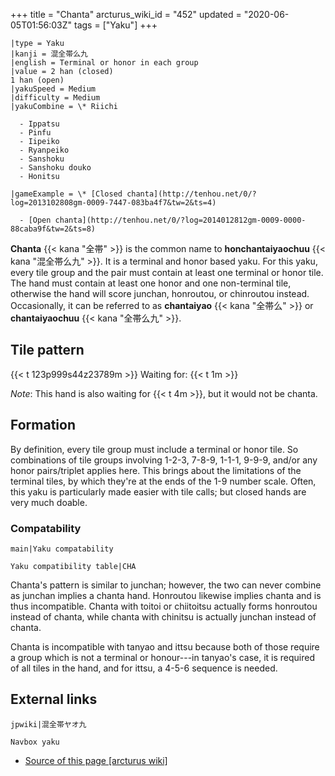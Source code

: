 +++
title = "Chanta"
arcturus_wiki_id = "452"
updated = "2020-06-05T01:56:03Z"
tags = ["Yaku"]
+++

```yaku
|type = Yaku
|kanji = 混全帯么九
|english = Terminal or honor in each group
|value = 2 han (closed)
1 han (open)
|yakuSpeed = Medium
|difficulty = Medium
|yakuCombine = \* Riichi

  - Ippatsu
  - Pinfu
  - Iipeiko
  - Ryanpeiko
  - Sanshoku
  - Sanshoku douko
  - Honitsu

|gameExample = \* [Closed chanta](http://tenhou.net/0/?log=2013102808gm-0009-7447-083ba4f7&tw=2&ts=4)

  - [Open chanta](http://tenhou.net/0/?log=2014012812gm-0009-0000-88caba9f&tw=2&ts=8)

```

**Chanta** {{< kana "全帯" >}} is the common name to **honchantaiyaochuu**
{{< kana "混全帯么九" >}}. It is a terminal and honor based yaku. For this yaku, every tile group
and the pair must contain at least one terminal or honor tile. The hand must contain at least one
honor and one non-terminal tile, otherwise the hand will score junchan, honroutou, or chinroutou
instead. Occasionally, it can be referred to as **chantaiyao** {{< kana "全帯么" >}} or
**chantaiyaochuu** {{< kana "全帯么九" >}}.

## Tile pattern

{{< t 123p999s44z23789m >}} Waiting for: {{< t 1m >}}

_Note_: This hand is also waiting for {{< t 4m >}}, but it would not be chanta.

## Formation

By definition, every tile group must include a terminal or honor tile. So combinations of tile
groups involving 1-2-3, 7-8-9, 1-1-1, 9-9-9, and/or any honor pairs/triplet applies here. This
brings about the limitations of the terminal tiles, by which they're at the ends of the 1-9 number
scale. Often, this yaku is particularly made easier with tile calls; but closed hands are very much
doable.

### Compatability

`main|Yaku compatability`

`Yaku compatibility table|CHA`

Chanta's pattern is similar to junchan; however, the two can never combine as junchan implies a
chanta hand. Honroutou likewise implies chanta and is thus incompatible. Chanta with toitoi or
chiitoitsu actually forms honroutou instead of chanta, while chanta with chinitsu is actually
junchan instead of chanta.

Chanta is incompatible with tanyao and ittsu because both of those require a group which is not a
terminal or honour---in tanyao's case, it is required of all tiles in the hand, and for ittsu, a
4-5-6 sequence is needed.

## External links

`jpwiki|混全帯ヤオ九`

`Navbox yaku`

- [Source of this page [arcturus wiki]](http://arcturus.su/wiki/Chanta)
